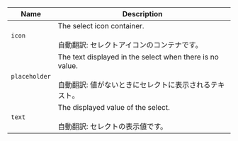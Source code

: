 
| Name | Description |
| --- | --- |
| `icon` | The select icon container.<br /><br />自動翻訳: セレクトアイコンのコンテナです。 |
| `placeholder` | The text displayed in the select when there is no value.<br /><br />自動翻訳: 値がないときにセレクトに表示されるテキスト。 |
| `text` | The displayed value of the select.<br /><br />自動翻訳: セレクトの表示値です。 |

